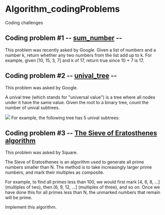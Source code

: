 # Algorithm_codingProblems
Coding challenges

## Coding problem #1 -- [sum_number](https://github.com/WalidRH/Algorithm_codingProblems/tree/main/sum_number) --
This problem was recently asked by Google.
Given a list of numbers and a number k, return whether any two numbers from the list add up to k.
For example, given [10, 15, 3, 7] and k of 17, return true since 10 + 7 is 17.

## Coding problem #2 -- [unival_tree](https://github.com/WalidRH/Algorithm_codingProblems/tree/main/unival_tree) --
This problem was asked by Google.

A unival tree (which stands for "universal value") is a tree where all nodes under it have the same value.
Given the root to a binary tree, count the number of unival subtrees.

<img src="https://mcusercontent.com/4728a0b0c9cf89abf07c6e32a/images/f6cc4188-523e-483b-a653-1d982ab81ddc.png">
For example, the following tree has 5 unival subtrees:

## Coding problem #3 -- [The Sieve of Eratosthenes algorithm](https://github.com/WalidRH/Algorithm_codingProblems/tree/main/The_Sieve_of_Eratosthenes_algorithm)
This problem was asked by Square.

The Sieve of Eratosthenes is an algorithm used to generate all prime numbers smaller than N. The method is to take increasingly larger prime numbers, and mark their multiples as composite.

For example, to find all primes less than 100, we would first mark [4, 6, 8, ...] (multiples of two), then [6, 9, 12, ...] (multiples of three), and so on. Once we have done this for all primes less than N, the unmarked numbers that remain will be prime.

Implement this algorithm.

